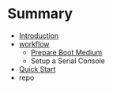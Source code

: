 # Summary

* [Introduction](README.md)
* [workflow](chapters/workflow.md)
   * [Prepare Boot Medium](chapters/boot-mediummd.md)
   * Setup a Serial Console
* [Quick Start](chapters/quick-start.md)
* repo

